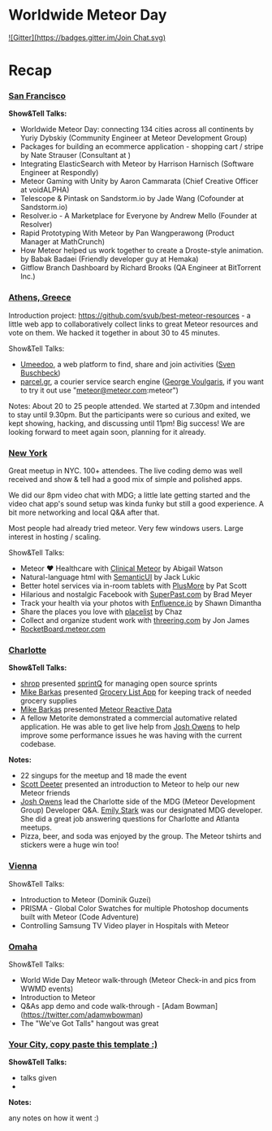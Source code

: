 # Worldwide Meteor Day
[![Gitter](https://badges.gitter.im/Join Chat.svg)](https://gitter.im/meteor/worldwide-meteor-day?utm_source=badge&utm_medium=badge&utm_campaign=pr-badge&utm_content=badge)

# Recap

### [San Francisco](http://www.meetup.com/Meteor-SFBay/events/214137082/)
**Show&Tell Talks:**

* Worldwide Meteor Day: connecting 134 cities across all continents by Yuriy Dybskiy (Community Engineer at Meteor Development Group)
* Packages for building an ecommerce application - shopping cart / stripe by Nate Strauser (Consultant at )
* Integrating ElasticSearch with Meteor by Harrison Harnisch (Software Engineer at Respondly)
* Meteor Gaming with Unity by Aaron Cammarata (Chief Creative Officer at voidALPHA)
* Telescope & Pintask on Sandstorm.io by Jade Wang (Cofounder at Sandstorm.io)
* Resolver.io - A Marketplace for Everyone by Andrew Mello (Founder at Resolver)
* Rapid Prototyping With Meteor by Pan Wangperawong (Product Manager at MathCrunch)
* How Meteor helped us work together to create a Droste-style animation. by Babak Badaei (Friendly developer guy at Hemaka)
* Gitflow Branch Dashboard by Richard Brooks (QA Engineer at BitTorrent Inc.)

### [Athens, Greece](http://www.meetup.com/Meteor-Athens-Greece/events/215885122/)
Introduction project: https://github.com/svub/best-meteor-resources - a little web app to collaboratively collect links to great Meteor resources and vote on them. We hacked it together in about 30 to 45 minutes.

Show&Tell Talks:
* [Umeedoo](http://umeedoo.net), a web platform to find, share and join activities ([Sven Buschbeck](http://svenbuschbeck.net))
* [parcel.gr](http://parcel.gr), a courier service search engine ([George Voulgaris](https://www.linkedin.com/in/voulgaris), if you want to try it out use "meteor@meteor.com:meteor")

Notes:
About 20 to 25 people attended. We started at 7.30pm and intended to stay until 9.30pm. But the participants were so curious and exited, we kept showing, hacking, and discussing until 11pm! Big success! We are looking forward to meet again soon, planning for it already.

### [New York](http://www.meetup.com/Meteor-NY/events/212304662/)
Great meetup in NYC.  100+ attendees.  The live coding demo was well received and show & tell had a good mix of simple and polished apps.

We did our 8pm video chat with MDG; a little late getting started and the video chat app's sound setup was kinda funky but still a good experience. A bit more networking and local Q&A after that.

Most people had already tried meteor.  Very few windows users.  Large interest in hosting / scaling.

Show&Tell Talks:
* Meteor &hearts; Healthcare with [Clinical Meteor](http://clinical.meteor.com) by Abigail Watson
* Natural-language html with [SemanticUI](http://semantic-ui.com/) by Jack Lukic
* Better hotel services via in-room tablets with [PlusMore](http://plusmoretablets.com/) by Pat Scott
* Hilarious and nostalgic Facebook with [SuperPast.com](https://superpast.com) by Brad Meyer
* Track your health via your photos with [Enfluence.io](http://www.enfluence.io/) by Shawn Dimantha
* Share the places you love with [placelist](http://placelist.meteor.com/) by Chaz
* Collect and organize student work with [threering.com](http://threering.com) by Jon James
* [RocketBoard.meteor.com](http://rocketboard.meteor.com)

### [Charlotte](http://www.meetup.com/Meteor-Charlotte/events/211968732/)
**Show&Tell Talks:**

* [shrop](https://twitter.com/shrop) presented [sprintQ](https://github.com/shrop/sprintq) for managing open source sprints
* [Mike Barkas](https://twitter.com/mike_barkas) presented [Grocery List App](https://github.com/mikebarkas/meteor-groceries) for keeping track of needed grocery supplies
* [Mike Barkas](https://twitter.com/mike_barkas) presented [Meteor Reactive Data](https://github.com/mikebarkas/meteor-reactive-data)
* A fellow Metorite demonstrated a commercial automative related application. He was able to get live help from [Josh Owens](https://twitter.com/joshowens) to help improve some performance issues he was having with the current codebase.

**Notes:**

* 22 singups for the meetup and 18 made the event
* [Scott Deeter](https://twitter.com/deetergp) presented an introduction to Meteor to help our new Meteor friends
* [Josh Owens](https://twitter.com/joshowens) lead the Charlotte side of the MDG (Meteor Development Group) Developer Q&A. [Emily Stark](https://twitter.com/estark37) was our designated MDG developer. She did a great job answering questions for Charlotte and Atlanta meetups.
* Pizza, beer, and soda was enjoyed by the group. The Meteor tshirts and stickers were a huge win too!

### [Vienna](http://www.meetup.com/Meteor-Vienna/events/212511812/)
Show&Tell Talks:
* Introduction to Meteor (Dominik Guzei)
* PRISMA - Global Color Swatches for multiple Photoshop documents built with Meteor (Code Adventure)
* Controlling Samsung TV Video player in Hospitals with Meteor

### [Omaha](http://www.meetup.com/Meteor-Omaha/events/204450952/)
Show&Tell Talks:
* World Wide Day Meteor walk-through (Meteor Check-in and pics from WWMD events)
* Introduction to Meteor
* Q&As app demo and code walk-through - [Adam Bowman] (https://twitter.com/adamwbowman)
* The "We've Got Talls" hangout was great  

### [Your City, copy paste this template :)](link)
**Show&Tell Talks:**

* talks given
*

**Notes:**

any notes on how it went :)
